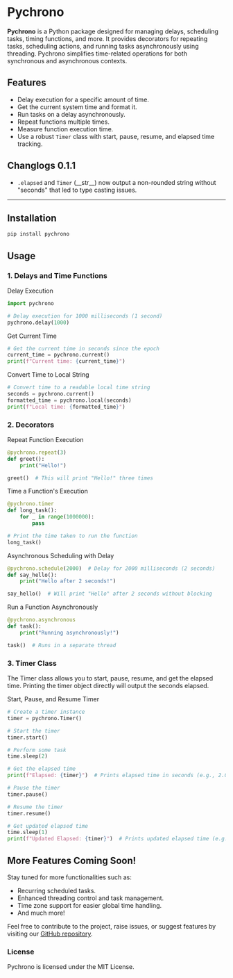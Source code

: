 # Pychrono

**Pychrono** is a Python package designed for managing delays, scheduling tasks, timing functions, and more. It provides decorators for repeating tasks, scheduling actions, and running tasks asynchronously using threading. Pychrono simplifies time-related operations for both synchronous and asynchronous contexts.

## Features
- Delay execution for a specific amount of time.
- Get the current system time and format it.
- Run tasks on a delay asynchronously.
- Repeat functions multiple times.
- Measure function execution time.
- Use a robust `Timer` class with start, pause, resume, and elapsed time tracking.

## Changlogs 0.1.1
- `.elapsed` and `Timer` (\_\_str\_\_) now output a non-rounded string without "seconds" that led to type casting issues.

---

## Installation

```bash
pip install pychrono
```
## Usage

### 1. Delays and Time Functions
Delay Execution
```python
import pychrono

# Delay execution for 1000 milliseconds (1 second)
pychrono.delay(1000)
```
Get Current Time
```python
# Get the current time in seconds since the epoch
current_time = pychrono.current()
print(f"Current time: {current_time}")
```
Convert Time to Local String
```python
# Convert time to a readable local time string
seconds = pychrono.current()
formatted_time = pychrono.local(seconds)
print(f"Local time: {formatted_time}")
```

### 2. Decorators
Repeat Function Execution
```python
@pychrono.repeat(3)
def greet():
    print("Hello!")

greet()  # This will print "Hello!" three times
```
Time a Function's Execution
```python
@pychrono.timer
def long_task():
    for _ in range(1000000):
        pass

# Print the time taken to run the function
long_task()
```
Asynchronous Scheduling with Delay
```python
@pychrono.schedule(2000)  # Delay for 2000 milliseconds (2 seconds)
def say_hello():
    print("Hello after 2 seconds!")

say_hello()  # Will print "Hello" after 2 seconds without blocking
```
Run a Function Asynchronously
```python
@pychrono.asynchronous
def task():
    print("Running asynchronously!")

task()  # Runs in a separate thread
```

### 3. Timer Class
The Timer class allows you to start, pause, resume, and get the elapsed time. Printing the timer object directly will output the seconds elapsed.

Start, Pause, and Resume Timer
```python
# Create a timer instance
timer = pychrono.Timer()

# Start the timer
timer.start()

# Perform some task
time.sleep(2)

# Get the elapsed time
print(f"Elapsed: {timer}")  # Prints elapsed time in seconds (e.g., 2.0)

# Pause the timer
timer.pause()

# Resume the timer
timer.resume()

# Get updated elapsed time
time.sleep(1)
print(f"Updated Elapsed: {timer}")  # Prints updated elapsed time (e.g., 3.0)
```
## More Features Coming Soon!
Stay tuned for more functionalities such as:

- Recurring scheduled tasks.
- Enhanced threading control and task management.
- Time zone support for easier global time handling.
- And much more!

Feel free to contribute to the project, raise issues, or suggest features by visiting our [GitHub repository](https://github.com/striatp/Pychrono).

### License
Pychrono is licensed under the MIT License.